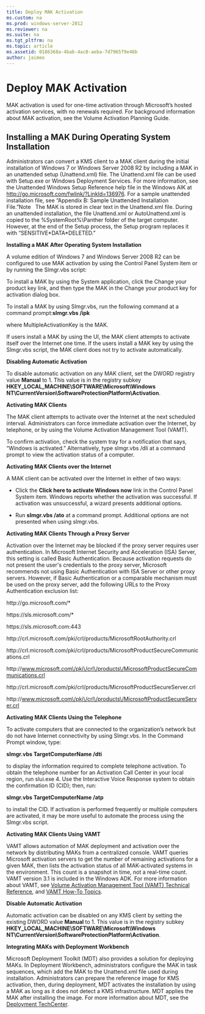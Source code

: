 ```yaml
---
title: Deploy MAK Activation
ms.custom: na
ms.prod: windows-server-2012
ms.reviewer: na
ms.suite: na
ms.tgt_pltfrm: na
ms.topic: article
ms.assetid: 0186368a-4bab-4ac0-aeba-7d7965f9e46b
author: jaimeo
---
```

# Deploy MAK Activation
MAK activation is used for one\-time activation through Microsoft’s hosted activation services, with no renewals required. For background information about MAK activation, see the Volume Activation Planning Guide.  
  
## Installing a MAK During Operating System Installation  
Administrators can convert a KMS client to a MAK client during the initial installation of Windows 7 or Windows Server 2008 R2 by including a MAK in an unattended setup \(Unattend.xml\) file. The Unattend.xml file can be used with Setup.exe or Windows Deployment Services. For more information, see the Unattended Windows Setup Reference help file in the Windows AIK at [http:\/\/go.microsoft.com\/fwlink\/?LinkId\=136976](http://go.microsoft.com/fwlink/?LinkId=136976). For a sample unattended installation file, see “Appendix B: Sample Unattended Installation File.”Note   The MAK is stored in clear text in the Unattend.xml file. During an unattended installation, the file Unattend.xml or AutoUnattend.xml is copied to the %SystemRoot%\\Panther folder of the target computer. However, at the end of the Setup process, the Setup program replaces it with “SENSITIVE\*DATA\*DELETED.”  
  
**Installing a MAK After Operating System Installation**  
  
A volume edition of Windows 7 and Windows Server 2008 R2 can be configured to use MAK activation by using the Control Panel System item or by running the Slmgr.vbs script:  
  
To install a MAK by using the System application, click the Change your product key link, and then type the MAK in the Change your product key for activation dialog box.  
  
To install a MAK by using Slmgr.vbs, run the following command at a command prompt:**slmgr.vbs \/ipk <MultipleActivationKey>**  
  
where MultipleActivationKey is the MAK.  
  
If users install a MAK by using the UI, the MAK client attempts to activate itself over the Internet one time. If the users install a MAK key by using the Slmgr.vbs script, the MAK client does not try to activate automatically.  
  
**Disabling Automatic Activation**  
  
To disable automatic activation on any MAK client, set the DWORD registry value **Manual** to 1. This value is in the registry subkey **HKEY\_LOCAL\_MACHINE\\SOFTWARE\\Microsoft\\Windows NT\\CurrentVersion\\SoftwareProtectionPlatform\\Activation**.  
  
**Activating MAK Clients**  
  
The MAK client attempts to activate over the Internet at the next scheduled interval. Administrators can force immediate activation over the Internet, by telephone, or by using the Volume Activation Management Tool \(VAMT\).  
  
To confirm activation, check the system tray for a notification that says, “Windows is activated.” Alternatively, type slmgr.vbs \/dli at a command prompt to view the activation status of a computer.  
  
**Activating MAK Clients over the Internet**  
  
A MAK client can be activated over the Internet in either of two ways:  
  
-   Click the **Click here to activate Windows now** link in the Control Panel System item. Windows reports whether the activation was successful. If activation was unsuccessful, a wizard presents additional options.  
  
-   Run **slmgr.vbs \/ato** at a command prompt. Additional options are not presented when using slmgr.vbs.  
  
**Activating MAK Clients Through a Proxy Server**  
  
Activation over the Internet may be blocked if the proxy server requires user authentication. In Microsoft Internet Security and Acceleration \(ISA\) Server, this setting is called Basic Authentication. Because activation requests do not present the user's credentials to the proxy server, Microsoft recommends not using Basic Authentication with ISA Server or other proxy servers. However, if Basic Authentication or a comparable mechanism must be used on the proxy server, add the following URLs to the Proxy Authentication exclusion list:  
  
http:\/\/go.microsoft.com\/\*  
  
https:\/\/sls.microsoft.com\/\*  
  
https:\/\/sls.microsoft.com:443  
  
http:\/\/crl.microsoft.com\/pki\/crl\/products\/MicrosoftRootAuthority.crl  
  
http:\/\/crl.microsoft.com\/pki\/crl\/products\/MicrosoftProductSecureCommunications.crl  
  
http:\/\/www.microsoft.com\/pki\/crl\/products\/MicrosoftProductSecureCommunications.crl  
  
http:\/\/crl.microsoft.com\/pki\/crl\/products\/MicrosoftProductSecureServer.crl  
  
http:\/\/www.microsoft.com\/pki\/crl\/products\/MicrosoftProductSecureServer.crl  
  
**Activating MAK Clients Using the Telephone**  
  
To activate computers that are connected to the organization’s network but do not have Internet connectivity by using Slmgr.vbs. In the Command Prompt window, type:  
  
**slmgr.vbs TargetComputerName <Username> <Password> \/dti**  
  
to display the information required to complete telephone activation. To obtain the telephone number for an Activation Call Center in your local region, run slui.exe 4. Use the Interactive Voice Response system to obtain the confirmation ID \(CID\); then, run:  
  
**slmgr.vbs TargetComputerName <UserName> <Password> \/atp <CID>**  
  
to install the CID. If activation is performed frequently or multiple computers are activated, it may be more useful to automate the process using the Slmgr.vbs script.  
  
**Activating MAK Clients Using VAMT**  
  
VAMT allows automation of MAK deployment and activation over the network by distributing MAKs from a centralized console. VAMT queries Microsoft activation servers to get the number of remaining activations for a given MAK, then lists the activation status of all MAK\-activated systems in the environment. This count is a snapshot in time, not a real\-time count. VAMT version 3.1 is included in the Windows ADK. For more information about VAMT, see [Volume Activation Management Tool \(VAMT\) Technical Reference](http://technet.microsoft.com/library/hh824825.aspx), and [VAMT How\-To Topics](http://technet.microsoft.com/library/hh824887.aspx).  
  
**Disable Automatic Activation**  
  
Automatic activation can be disabled on any KMS client by setting the existing DWORD value **Manual** to 1. This value is in the registry subkey **HKEY\_LOCAL\_MACHINE\\SOFTWARE\\Microsoft\\Windows NT\\CurrentVersion\\SoftwareProtectionPlatform\\Activation**.  
  
**Integrating MAKs with Deployment Workbench**  
  
Microsoft Deployment Toolkit \(MDT\) also provides a solution for deploying MAKs. In Deployment Workbench, administrators configure the MAK in task sequences, which add the MAK to the Unattend.xml file used during installation. Administrators can prepare the reference image for KMS activation, then, during deployment, MDT activates the installation by using a MAK as long as it does not detect a KMS infrastructure. MDT applies the MAK after installing the image. For more information about MDT, see the [Deployment TechCenter](http://technet.microsoft.com/deployment/default.aspx).  
  

